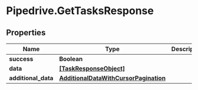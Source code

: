 # Pipedrive.GetTasksResponse

## Properties

Name | Type | Description | Notes
------------ | ------------- | ------------- | -------------
**success** | **Boolean** |  | [optional] 
**data** | [**[TaskResponseObject]**](TaskResponseObject.md) |  | [optional] 
**additional_data** | [**AdditionalDataWithCursorPagination**](AdditionalDataWithCursorPagination.md) |  | [optional] 


